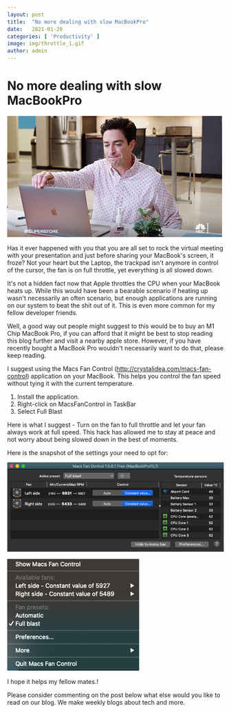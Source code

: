 ```yaml
---
layout:	post
title:	"No more dealing with slow MacBookPro"
date:	2021-01-28
categories: [ 'Productivity' ]
image: img/throttle_1.gif
author: admin
---
```


# No more dealing with slow MacBookPro

![img/throttle_1.gif](img/throttle_1.gif)

Has it ever happened with you that you are all set to rock the virtual meeting with your presentation and just before sharing your MacBook's screen, it froze? Not your heart but the Laptop, the trackpad isn't anymore in control of the cursor, the fan is on full throttle, yet everything is all slowed down.

It's not a hidden fact now that Apple throttles the CPU when your MacBook heats up. While this would have been a bearable scenario if heating up wasn't necessarily an often scenario, but enough applications are running on our system to beat the shit out of it. This is even more common for my fellow developer friends.

Well, a good way out people might suggest to this would be to buy an M1 Chip MacBook Pro, if you can afford that it might be best to stop reading this blog further and visit a nearby apple store. However, if you have recently bought a MacBook Pro wouldn't necessarily want to do that, please keep reading.

I suggest using the Macs Fan Control (http://crystalidea.com/macs-fan-control) application on your MacBook. This helps you control the fan speed without tying it with the current temperature.

1. Install the application.
2. Right-click on MacsFanControl in TaskBar
3. Select Full Blast

Here is what I suggest - Turn on the fan to full throttle and let your fan always work at full speed. This hack has allowed me to stay at peace and not worry about being slowed down in the best of moments.

Here is the snapshot of the settings your need to opt for:

![img/throttle_2.png](img/throttle_2.png)

![img/throttle_3.png](img/throttle_3.png)

I hope it helps my fellow mates.!

Please consider commenting on the post below what else would you like to read on our blog. 
We make weekly blogs about tech and more.